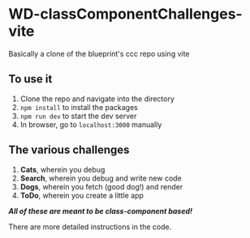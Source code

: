 # WD-classComponentChallenges-vite
Basically a clone of the blueprint's ccc repo using vite


## To use it

1. Clone the repo and navigate into the directory
2. `npm install` to install the packages
3. `npm run dev` to start the dev server
4. In browser, go to `localhost:3000` manually

## The various challenges

1. **Cats**, wherein you debug
2. **Search**, wherein you debug and write new code
3. **Dogs**, wherein you fetch (good dog!) and render
4. **ToDo**, wherein you create a little app

***All of these are meant to be class-component based!***

There are more detailed instructions in the code.

